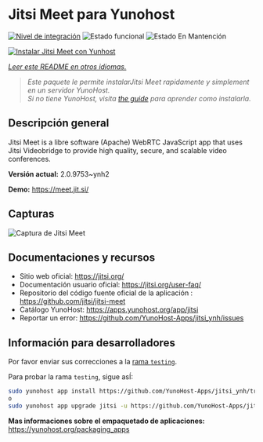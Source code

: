 <!--
Este archivo README esta generado automaticamente<https://github.com/YunoHost/apps/tree/master/tools/readme_generator>
No se debe editar a mano.
-->

# Jitsi Meet para Yunohost

[![Nivel de integración](https://apps.yunohost.org/badge/integration/jitsi)](https://ci-apps.yunohost.org/ci/apps/jitsi/)
![Estado funcional](https://apps.yunohost.org/badge/state/jitsi)
![Estado En Mantención](https://apps.yunohost.org/badge/maintained/jitsi)

[![Instalar Jitsi Meet con Yunhost](https://install-app.yunohost.org/install-with-yunohost.svg)](https://install-app.yunohost.org/?app=jitsi)

*[Leer este README en otros idiomas.](./ALL_README.md)*

> *Este paquete le permite instalarJitsi Meet rapidamente y simplement en un servidor YunoHost.*  
> *Si no tiene YunoHost, visita [the guide](https://yunohost.org/install) para aprender como instalarla.*

## Descripción general

Jitsi Meet is a libre software (Apache) WebRTC JavaScript app that uses Jitsi Videobridge to provide high quality, secure, and scalable video conferences.


**Versión actual:** 2.0.9753~ynh2

**Demo:** <https://meet.jit.si/>

## Capturas

![Captura de Jitsi Meet](./doc/screenshots/screenshot.png)

## Documentaciones y recursos

- Sitio web oficial: <https://jitsi.org/>
- Documentación usuario oficial: <https://jitsi.org/user-faq/>
- Repositorio del código fuente oficial de la aplicación : <https://github.com/jitsi/jitsi-meet>
- Catálogo YunoHost: <https://apps.yunohost.org/app/jitsi>
- Reportar un error: <https://github.com/YunoHost-Apps/jitsi_ynh/issues>

## Información para desarrolladores

Por favor enviar sus correcciones a la [rama `testing`](https://github.com/YunoHost-Apps/jitsi_ynh/tree/testing).

Para probar la rama `testing`, sigue asÍ:

```bash
sudo yunohost app install https://github.com/YunoHost-Apps/jitsi_ynh/tree/testing --debug
o
sudo yunohost app upgrade jitsi -u https://github.com/YunoHost-Apps/jitsi_ynh/tree/testing --debug
```

**Mas informaciones sobre el empaquetado de aplicaciones:** <https://yunohost.org/packaging_apps>
